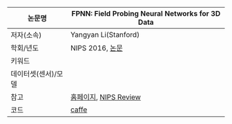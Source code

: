 |논문명 | FPNN: Field Probing Neural Networks for 3D Data |
| --- | --- |
| 저자\(소속\) | Yangyan Li\(Stanford\) |
| 학회/년도 | NIPS 2016, [논문](https://arxiv.org/abs/1605.06240) |
| 키워드 | |
| 데이터셋(센서)/모델 | |
| 참고 |[홈페이지](http://yangyanli.github.io/FPNN/), [NIPS Review](https://media.nips.cc/nipsbooks/nipspapers/paper_files/nips29/reviews/202.html) |
| 코드 |[caffe](https://github.com/yangyanli/FPNN) |



<!--stackedit_data:
eyJoaXN0b3J5IjpbLTExMTQ1MDQxNjddfQ==
-->